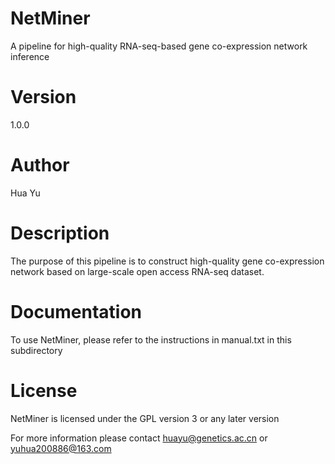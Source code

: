 # NetMiner
A pipeline for high-quality RNA-seq-based gene co-expression network inference

# Version
1.0.0

# Author
Hua Yu

# Description
The purpose of this pipeline is to construct high-quality gene co-expression network based on large-scale open access RNA-seq dataset.

# Documentation
To use NetMiner, please refer to the instructions in manual.txt in this subdirectory

# License
NetMiner is licensed under the GPL version 3 or any later version

For more information please contact huayu@genetics.ac.cn or yuhua200886@163.com
